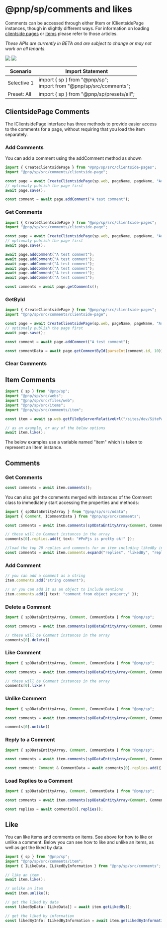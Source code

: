 # @pnp/sp/comments and likes

Comments can be accessed through either IItem or IClientsidePage instances, though in slightly different ways. For information on loading [clientside pages](./clientside-pages.md) or [items](./items.md) please refer to those articles.

_These APIs are currently in BETA and are subject to change or may not work on all tenants._

[![](https://img.shields.io/badge/Invokable-informational.svg)](../invokable.md) [![](https://img.shields.io/badge/Selective%20Imports-informational.svg)](../selective-imports.md)

|Scenario|Import Statement|
|--|--|
|Selective 1|import { sp } from "@pnp/sp";<br />import from "@pnp/sp/src/comments";|
|Preset: All|import { sp } from "@pnp/sp/presets/all";|

## ClientsidePage Comments

The IClientsidePage interface has three methods to provide easier access to the comments for a page, without requiring that you load the item separately.

### Add Comments

You can add a comment using the addComment method as shown

```TypeScript
import { CreateClientsidePage } from "@pnp/sp/src/clientside-pages";
import "@pnp/sp/src/comments/clientside-page";

const page = await CreateClientsidePage(sp.web, pageName, pageName, "Article");
// optionaly publish the page first
await page.save();

const comment = await page.addComment("A test comment");
```

### Get Comments

```TypeScript
import { CreateClientsidePage } from "@pnp/sp/src/clientside-pages";
import "@pnp/sp/src/comments/clientside-page";

const page = await CreateClientsidePage(sp.web, pageName, pageName, "Article");
// optionaly publish the page first
await page.save();

await page.addComment("A test comment");
await page.addComment("A test comment");
await page.addComment("A test comment");
await page.addComment("A test comment");
await page.addComment("A test comment");
await page.addComment("A test comment");

const comments = await page.getComments();
```

### GetById

```TypeScript
import { CreateClientsidePage } from "@pnp/sp/src/clientside-pages";
import "@pnp/sp/src/comments/clientside-page";

const page = await CreateClientsidePage(sp.web, pageName, pageName, "Article");
// optionaly publish the page first
await page.save();

const comment = await page.addComment("A test comment");

const commentData = await page.getCommentById(parseInt(comment.id, 10));
```

### Clear Comments


## Item Comments

```TypeScript
import { sp } from "@pnp/sp";
import "@pnp/sp/src/webs";
import "@pnp/sp/src/files/web";
import "@pnp/sp/src/items";
import "@pnp/sp/src/comments/item";

const item = await sp.web.getFileByServerRelativeUrl("/sites/dev/SitePages/Test_8q5L.aspx").getItem();

// as an example, or any of the below options
await item.like();
```

The below examples use a variable named "item" which is taken to represent an IItem instance.

## Comments

### Get Comments

```TypeScript
const comments = await item.comments();
```

You can also get the comments merged with instances of the Comment class to immediately start accessing the properties and methods:

```TypeScript
import { spODataEntityArray } from "@pnp/sp/src/odata";
import { Comment, ICommentData } from "@pnp/sp/src/comments";

const comments = await item.comments(spODataEntityArray<Comment, CommentData>(Comment));

// these will be Comment instances in the array
comments[0].replies.add({ text: "#PnPjs is pretty ok!" });

//load the top 20 replies and comments for an item including likedBy information
const comments = await item.comments.expand("replies", "likedBy", "replies/likedBy").top(20).get();
```

### Add Comment

```TypeScript
// you can add a comment as a string
item.comments.add("string comment");

// or you can add it as an object to include mentions
item.comments.add({ text: "comment from object property" });
```

### Delete a Comment

```TypeScript
import { spODataEntityArray, Comment, CommentData } from "@pnp/sp";

const comments = await item.comments(spODataEntityArray<Comment, CommentData>(Comment));

// these will be Comment instances in the array
comments[0].delete()
```

### Like Comment

```TypeScript
import { spODataEntityArray, Comment, CommentData } from "@pnp/sp";

const comments = await item.comments(spODataEntityArray<Comment, CommentData>(Comment));

// these will be Comment instances in the array
comments[0].like()
```

### Unlike Comment

```TypeScript
import { spODataEntityArray, Comment, CommentData } from "@pnp/sp";

const comments = await item.comments(spODataEntityArray<Comment, CommentData>(Comment));

comments[0].unlike()
```

### Reply to a Comment

```TypeScript
import { spODataEntityArray, Comment, CommentData } from "@pnp/sp";

const comments = await item.comments(spODataEntityArray<Comment, CommentData>(Comment));

const comment: Comment & CommentData = await comments[0].replies.add({ text: "#PnPjs is pretty ok!" });
```

### Load Replies to a Comment

```TypeScript
import { spODataEntityArray, Comment, CommentData } from "@pnp/sp";

const comments = await item.comments(spODataEntityArray<Comment, CommentData>(Comment));

const replies = await comments[0].replies();
```

## Like

You can like items and comments on items. See above for how to like or unlike a comment. Below you can see how to like and unlike an items, as well as get the liked by data.

```TypeScript
import { sp } from "@pnp/sp";
import "@pnp/sp/src/comments/item";
import { ILikeData, ILikedByInformation } from "@pnp/sp/src/comments";

// like an item
await item.like();

// unlike an item
await item.unlike();

// get the liked by data
const likedByData: ILikeData[] = await item.getLikedBy();

// get the liked by information
const likedByInfo: ILikedByInformation = await item.getLikedByInformation();
```
